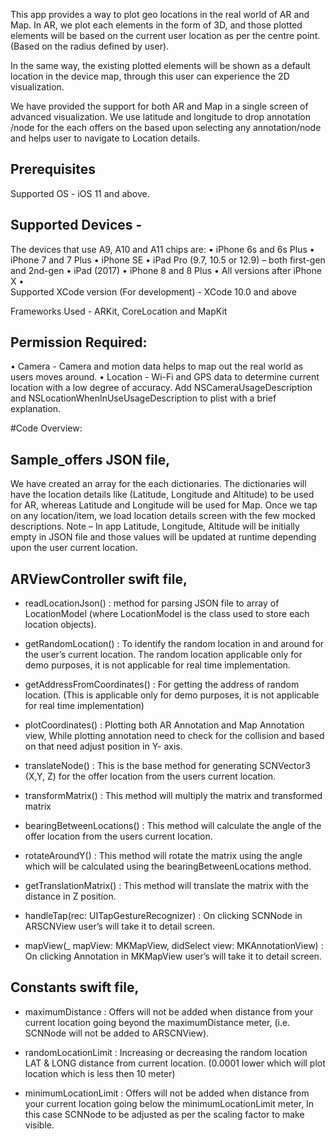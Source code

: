 This app provides a way to plot geo locations in the real world of AR and Map. In AR, we plot each elements in the form of 3D, and those plotted elements will be based on the current user location as per the centre point. (Based on the radius defined by user). 

In the same way, the existing plotted elements will be shown as a default location in the device map, through this user can experience the 2D visualization. 

We have provided the support for both AR and Map in a single screen of advanced visualization. We use latitude and longitude to drop annotation /node for the each offers on the based upon selecting any annotation/node and helps user to navigate to Location details.

Prerequisites 
-------------
Supported OS - 
 iOS 11 and above.
 
Supported Devices - 
-------------

The devices that use A9, A10 and A11 chips are:
•    iPhone 6s and 6s Plus
•    iPhone 7 and 7 Plus
•    iPhone SE
•    iPad Pro (9.7, 10.5 or 12.9) – both first-gen and 2nd-gen
•    iPad (2017)
•    iPhone 8 and 8 Plus
•    All versions after iPhone X
•     
Supported XCode version (For development) - XCode 10.0 and above
 
Frameworks Used -  ARKit, CoreLocation and MapKit
 

Permission Required:
-------------

•    Camera  - Camera and motion data helps to map out the real world as users moves around.
•    Location - Wi-Fi and GPS data to determine current location with a low degree of accuracy. 
Add NSCameraUsageDescription and NSLocationWhenInUseUsageDescription to plist with a brief explanation.

#Code Overview:

Sample_offers JSON file, 
-------------
We have created an array for the each dictionaries. The dictionaries will have the location details like (Latitude, Longitude and Altitude) to be used for AR, whereas Latitude and Longitude will be used for Map. Once we tap on any location/item, we load location details screen with the few mocked descriptions. 
Note – In app Latitude, Longitude, Altitude will be initially empty in JSON file and those values will be updated at runtime depending upon the user current location.

ARViewController swift file, 
-------------
* readLocationJson() : method for parsing JSON file to array of LocationModel (where LocationModel is the class used to store each location objects). 

* getRandomLocation() : To identify the random location in and around for the user’s current location. The random location applicable only for demo purposes, it is not applicable for real time implementation.

* getAddressFromCoordinates() : For getting the address of random location. (This is applicable only for demo purposes, it is not applicable for real time implementation)

* plotCoordinates() : Plotting both AR Annotation and Map Annotation view, While plotting annotation need to check for the collision and based on that need adjust position in Y- axis.

* translateNode() : This is the base method for generating SCNVector3 (X,Y, Z) for the offer location from the users current location.

* transformMatrix() : This method will multiply the matrix and transformed matrix

* bearingBetweenLocations() : This method will calculate the angle of the offer location from the users current location.

* rotateAroundY() : This method will rotate the matrix using the angle which will be calculated using the  bearingBetweenLocations method.

* getTranslationMatrix() : This method will translate the matrix with the distance in Z position.


* handleTap(rec: UITapGestureRecognizer) : On clicking SCNNode in ARSCNView user’s will take it to detail screen.

* mapView(_ mapView: MKMapView, didSelect view: MKAnnotationView) : On clicking Annotation in MKMapView user’s will take it to detail screen.


Constants swift file, 
-------------
* maximumDistance : Offers will not be added when distance from your current location going beyond the maximumDistance meter, (i.e. SCNNode will not be added to ARSCNView).

* randomLocationLimit : Increasing or decreasing the random location LAT & LONG distance from current location. (0.0001 lower which will plot location which is less then 10 meter)

* minimumLocationLimit : Offers will not be added when distance from your current location going below the minimumLocationLimit meter, In this case SCNNode to be adjusted as per the scaling factor to make visible.

